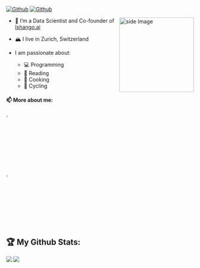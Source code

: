 
[![Github](https://img.shields.io/github/followers/oliverangelil?label=Followers&logo=Github)](https://github.com/oliverangelil) [![Github](https://visitor-badge.laobi.icu/badge?page_id=oliverangelil.oliverangelil)](https://github.com/oliverangelil)

<img src="https://github.com/sciencepal/sciencepal/blob/master/assets/life_balance.gif" alt="side Image" align="right" width="200" height="auto" />
  
  - 🔭 I’m a Data Scientist and Co-founder of [Ishango.ai](https://ishango.ai/) 
  - 🏔️ I live in Zurich, Switzerland
 
- I am passionate about:
  - 💻 Programming
  - 📖 Reading  
  - 🍜 Cooking
  - 🚴 Cycling

#### 📫 More about me:
[<img src="https://img.icons8.com/plasticine/100/undefined/linkedin.png" width="3.5%"/>](https://www.linkedin.com/in/oliverangelil/)  &nbsp; 


[<img src="https://img.icons8.com/ios-filled/50/undefined/domain.png" width="3.5%"/>](https://oliverangelil.github.io/)  &nbsp; 
 

## :trophy: My Github Stats:

<div>
<a href="https://github-readme-stats.vercel.app/api?username=oliverangelil&count_private=true&show_icons=true&theme=tokyonight">
  <img  align="left" src="https://github-readme-stats.vercel.app/api?username=oliverangelil&count_private=true&show_icons=true&theme=tokyonight" />
</a>
<a href="https://github-readme-stats.vercel.app/api/top-langs/?username=oliverangelil&hide=php&theme=tokyonight">
  <img align="left" src="https://github-readme-stats.vercel.app/api/top-langs/?username=oliverangelil&hide=php&theme=tokyonight" />
</a>
</div>
  
<!--
**oliverangelil/oliverangelil** is a ✨ _special_ ✨ repository because its `README.md` (this file) appears on your GitHub profile.

Here are some ideas to get you started:

- 🔭 I’m currently working on ...
- 🌱 I’m currently learning ...
- 👯 I’m looking to collaborate on ...
- 🤔 I’m looking for help with ...
- 💬 Ask me about ...
- 📫 How to reach me: ...
- 😄 Pronouns: ...
- ⚡ Fun fact: ...
-->
